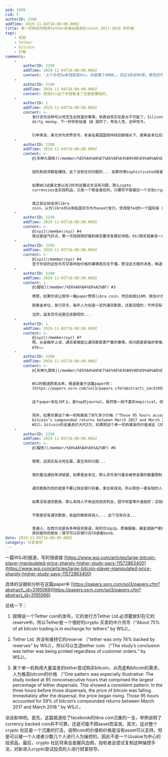```yaml
---
aid: 1689
cid: 5
authorID: 2280
addTime: 2019-11-04T16:00:00.000Z
title: 单一机构如何使用tether来操纵推高Bitcoin 2017-2018 的价格
tags:
    - 机构
    - tether
    - bitcoin
    - 价格
comments:
    -
        authorID: 2199
        addTime: 2019-11-04T16:00:00.000Z
        content: '上个月初5w本钱投资btc，月底赚了4000,。将近10%的利率。感觉还可以。 暴涨的那天还睡过头了。不是在最高点抛的。'
    -
        authorID: 2199
        addTime: 2019-11-04T16:00:00.000Z
        content: 感觉btc这个东西看准了还是能赚钱的。
    -
        authorID: 1
        addTime: 2019-11-04T16:00:00.000Z
        content: >-
            发行货币这种可以凭空生出财富的事情，依靠自觉实在是太不可能了。Silicon Valley S6E2 里，CFO前一秒还在劝CEO拒绝
            dirty money，下一秒听到估值 1B 就炸了。考验人性，迟早吃亏。


            引申来说，美元作为世界货币，本身在美国国债持续巨额增长下，脱离金本位后我觉得最终也难免失控。不知道当年杨小凯设想的世界货币有朝一日是不是真的有可能成为现实。
    -
        authorID: 2280
        addTime: 2019-11-04T16:00:00.000Z
        content: >-
            @[天神九頭鳥](/member/%E5%A4%A9%E7%A5%9E%E4%B9%9D%E9%A0%AD%E9%B3%A5) #2


            投机和投资都能赚钱，这个没有任何问题的... 如果你够sophisticated或者信息足够多，那么投机赚钱更多...


            如果WSJ这篇文章以及JOF的这篇论文没有问题，那么cypto
            currencies坐实投机品，又是一个郁金香狂热，只要你不是最后一个买到crypto currencies的人，你都能赚...


            我之前比较支持libra
            coin，认为libra可以用各国货币作为aseet发行，觉得是fed的一个国际版（fed用US的信用为asset）；可以简化transaction，推动货币自由流通，从而增加market的效率。但是看了这个文章后，我认为libra还是灭了好，不然到时候先紧缩再滥发直接收割所有加入人的财富。
    -
        authorID: 2199
        addTime: 2019-11-05T16:00:00.000Z
        content: >-
            @[xyz](/member/xyz) #4
            我也是运气好点，第一次投就刚好碰到维尼要求发展区块链。btc隔天就暴涨一波。所以干脆短线收回，要说什么投资经验完全没有，但是有个留美搞投资的说btc的价值被严重低估，要我看准时机可以继续投。
    -
        authorID: 2199
        addTime: 2019-11-05T16:00:00.000Z
        content: >-
            @[xyz](/member/xyz) #4
            至于你说的这些币币交易哄抬价格的事情我完全不懂，更没这方面的消息，难道这篇报道没有阴谋论的嫌疑么？
    -
        authorID: 2280
        addTime: 2019-11-05T16:00:00.000Z
        content: |-
            @[榴梿](/member/%E6%A6%B4%E6%A2%BF) #3

            嗯嗯，如果你说让我写一篇paper赞扬libra coin，然后给我$10M，我估计也放弃我的反对了...

            脱离金本位，发行货币，每年人为创造一定的通货膨胀，还是没错的；不然没有一定的通货膨胀，那么阶级就固定了，没有人会努力，市场就炸了...

            当然，滥发货币还是应该鄙视的...
    -
        authorID: 1
        addTime: 2019-11-05T16:00:00.000Z
        content: >-
            @[xyz](/member/xyz) #7
            嗯，从金融学上说，通货紧缩是比通货膨胀更严重的事情，但问题是紧缩非常难出现。另外，我直观上觉得通货膨胀最大的受益者还是有钱人，因为有钱人懂得资本配置，普通人要么极端厌恶风险，让钱在银行里白白贬值，要么就投
            p2p……
    -
        authorID: 2280
        addTime: 2019-11-05T16:00:00.000Z
        content: >-
            @[天神九頭鳥](/member/%E5%A4%A9%E7%A5%9E%E4%B9%9D%E9%A0%AD%E9%B3%A5) #6


            WSJ的报道刚发出来，报道是基于这篇paper的：
            [https://papers.ssrn.com/sol3/papers.cfm?abstract\_id=3195066](https://papers.ssrn.com/sol3/papers.cfm?abstract_id=3195066)


            这个paper发在JOF上，是top的journal。虽然我一般不喜欢empirical，但是他的data和analyses没有问题。


            另外，如果你算这个单一机构推高了BTC多少价格（"Those 95 hours accounted for 59% of
            bitcoin’s compounded returns between March 2017 and March 2018.” by
            WSJ）。bitcoin历史最高价大约2万，如果把这个单一机构推高的价值减去（20,000\*（1-59%）=$8,200），那么就是说没有这个单一机构，bitcoin的价格应该再$8,200左右。
    -
        authorID: 2280
        addTime: 2019-11-05T16:00:00.000Z
        content: >-
            @[榴梿](/member/%E6%A6%B4%E6%A2%BF) #8


            嗯嗯，这其实有点鸡生蛋，蛋生鸡的问题...


            我的看法通俗来讲就是，如果是金本位，那么货币发行量会被贵金属的数量限制，不能保证每年2%左右的通货膨胀。而且在贵金属总量有限的情况下，囤积贵金属更为有利，从而造成通货紧缩...


            通货膨胀的目的就是不要让钱在银行存着，拿出来投资。所以那些一直有钱的人也必须努力选择投资方向，不然如果坐着不动，他们的钱慢慢就不值钱了；那些现在没钱，但是很努力的人可以拿到投资，积累财富，从而变富有。这样社会才能更新...


            如果没有通货膨胀，那么有钱人不用去找投资机会，固守财富等升值就好；没钱的人拿不到投资，不能积累财富。社会就固化了。


            不管是否有通货膨胀，收益的都是有钱人... 这个没有办法...


            普通人，在西方还是有多种投资渠道，投机可以p2p，愿赌服输，暴富或破产都在一念间；投资可以看股市，value-based
            原则是你的朋友；保守可以存银行买CD或者bond。
date: 2019-11-05T16:00:00.000Z
category: 分享发现
---
```


一篇WSJ的报道，写的很直接 [https://www.wsj.com/articles/large-bitcoin-player-manipulated-price-sharply-higher-study-says-11572863400](https://www.wsj.com/articles/large-bitcoin-player-manipulated-price-sharply-higher-study-says-11572863400)

具体的证据和分析在这篇paper中 [https://papers.ssrn.com/sol3/papers.cfm?abstract\_id=3195066](https://papers.ssrn.com/sol3/papers.cfm?abstract_id=3195066)

总结一下：

1.  按理说一个Tether coin的发布，它的发行方Tether Ltd.必须要放$1在它的reserve中。所以Tether是一个很好的crypto 买卖的中介货币（“About 75% of all bitcoin trading is in exchange for tethers” by WSJ）。
    
2.  Tether Ltd. 并没有维持它的reserve （“tether was only 74% backed by reserves” by WSJ），所以可以生造tether coin （“The study’s conclusion was tether was being printed regardless of customer orders.” by WSJ）。
    
3.  某个单一机构用大量滥发的tether尝试购买bitcoin，从而虚构bitcoin的需求，人为推高bitcoin的价格 （“One pattern was especially illustrative: The study looked at 95 nonconsecutive hours that comprised the largest percentage of tether dispersals. This showed a consistent pattern: In the three hours before those dispersals, the price of bitcoin was falling. Immediately after the dispersal, the price began rising. Those 95 hours accounted for 59% of bitcoin’s compounded returns between March 2017 and March 2018.” by WSJ）。
    

谈谈影响吧。首先，这篇报道给了facebook的libra coin沉重的一击，举例说明了currency backed coin并不可靠，还是可能不顾asset而滥发。其次，这对整个crypto 社区是一个沉重的打击，说明coin的价值和价格是没有asset可以支持，但是可以被一个人或者少数几个人进行人为操控的，因此不是一个以value为中心的投资品。最后，crypto 社区将来会是腥风血雨，投机者会尝试复制这种操控手法，对新进入crypto尝试投资的人进行财富掠夺。
